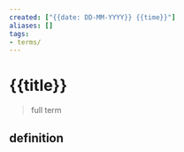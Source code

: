 ```yaml
---
created: ["{{date: DD-MM-YYYY}} {{time}}"]
aliases: []
tags:
- terms/
---
```


# {{title}}

> full term

## definition

